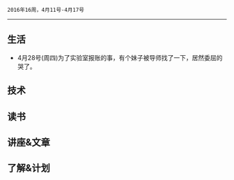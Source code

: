 	2016年16周，4月11号-4月17号
---
##  生活
+ 4月28号(周四)为了实验室报账的事，有个妹子被导师找了一下，居然委屈的哭了。

##  技术

##  读书

##  讲座&文章

##  了解&计划